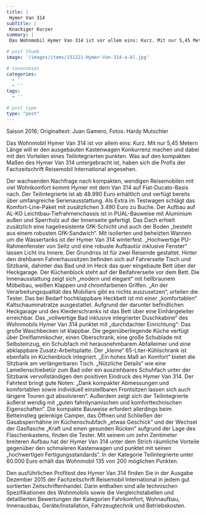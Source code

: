 ```yaml
---
title: |
 Hymer Van 314
subTitle: |
 Knackiger Kurzer
summary: |
 Das Wohnmobil Hymer Van 314 ist vor allem eins: Kurz. Mit nur 5,45 Metern Länge will er den ausgebauten Kastenwagen Konkurrenz machen und dabei mit den Vorteilen eines Teilintegrierten punkten. Was auf den kompakten Maßen des Hymer Van 314 untergebracht ist, haben sich die Profis der Fachzeitschrift Reisemobil International angesehen.

# post thumb
image: '/images/items/151221-Hymer-Van-314-a-kl.jpg'

# taxonomies
categories: 
  - ''
  - ''
tags:
  - ''

# post type
type: "post"
---
```


Saison 2016; Originaltext: Juan Gamero, Fotos: Hardy Mutschler  

Das Wohnmobil Hymer Van 314 ist vor allem eins: Kurz. Mit nur 5,45 Metern Länge will er den ausgebauten Kastenwagen Konkurrenz machen und dabei mit den Vorteilen eines Teilintegrierten punkten. Was auf den kompakten Maßen des Hymer Van 314 untergebracht ist, haben sich die Profis der Fachzeitschrift Reisemobil International angesehen.  

Der wachsenden Nachfrage nach kompakten, wendigen Reisemobilen mit viel Wohnkomfort kommt Hymer mit dem Van 314 auf Fiat-Ducato-Basis nach. Der Teilintegrierte ist ab 48.990 Euro erhältlich und verfügt bereits über umfangreiche Serienausstattung. Als Extra im Testwagen schlägt das Komfort-Line-Paket mit zusätzlichen 3.490 Euro zu Buche. Der Aufbau auf AL-KO Leichtbau-Tiefrahmenchassis ist in PUAL-Bauweise mit Aluminium außen und Sperrholz auf der Innenseite gefertigt. Das Dach erhielt zusätzlich eine hagelresistente GfK-Schicht und auch der Boden „besteht aus einem robusten GfK-Sandwich“. Mit isolierten und beheizten Wannen um die Wassertanks ist der Hymer Van 314 winterfest. „Hochwertige PU-Rahmenfenster von Seitz und eine robuste Aufbautür inklusive Fenster“ lassen Licht ins Innere. Der Grundriss ist für zwei Reisende gestaltet. Hinter den drehbaren Fahrerhaussitzen befinden sich auf Fahrerseite Tisch und Sitzbank, dahinter das Bad und im Heck das quer eingebaute Bett über der Heckgarage. Der Küchenblock steht auf der Beifahrerseite vor dem Bett. Die Innenausstattung zeigt sich „modern und elegant“ mit hellbraunem Möbelbau, weißen Klappen und chromfarbenen Griffen. „An der Verarbeitungsqualität des Mobiliars gibt es nichts auszusetzen“, urteilen die Tester. Das bei Bedarf hochklappbare Heckbett ist mit einer „komfortablen“ Kaltschaummatratze ausgestattet. Aufgrund der darunter befindlichen Heckgarage und des Kleiderschranks ist das Bett über eine Einhängeleiter erreichbar. Das „vollwertige Bad inklusive integrierter Duschkabine“ des Wohnmobils Hymer Van 314 punktet mit „durchdachter Einrichtung“: Das große Waschbecken ist klappbar. Die gegenüberliegende Küche verfügt über Dreiflammkocher, einen Oberschrank, eine große Schublade mit Selbsteinzug, ein Schubfach mit herausnehmbarem Abfalleimer und eine abklappbare Zusatz-Arbeitsplatte. Der „kleine“ 65-Liter-Kühlschrank ist ebenfalls im Küchenblock integriert. „Ein hohes Maß an Komfort“ bietet die Sitzbank am verlängerbaren Tisch. „Nützliche Details“ wie eine Lamellenschiebetür zum Bad oder ein ausziehbares Schuhfach unter der Sitzbank vervollständigen den positiven Eindruck des Hymer Van 314. Der Fahrtest bringt gute Noten: „Dank kompakter Abmessungen und komfortablen sowie individuell einstellbaren Frontsitzen lassen sich auch längere Touren gut absolvieren“. Außerdem zeigt sich der Teilintegrierte äußerst wendig mit „guten fahrdynamischen und komforttechnischen Eigenschaften“. Die kompakte Bauweise erfordert allerdings beim Betteinstieg gelenkige Camper, das Öffnen und Schließen der Gasabsperrhähne im Küchenschubfach „etwas Geschick“ und der Wechsel der Gasflasche „Kraft und einen gesunden Rücken“ aufgrund der Lage des Flaschenkastens, finden die Tester. Mit seinem um zehn Zentimeter breiteren Aufbau hat der Hymer Van 314 unter dem Strich räumliche Vorteile gegenüber den schmaleren Kastenwagen und punktet mit seinen „hochwertigen Fertigungsstandards“. In der Kategorie Teilintegrierte unter 60.000 Euro erhält das Wohnmobil 135 von 200 möglichen Punkten.   

Den ausführlichen Profitest des Hymer Van 314 finden Sie in der Ausgabe Dezember 2015 der Fachzeitschrift Reisemobil International in jedem gut sortierten Zeitschriftenhandel. Darin enthalten sind alle technischen Spezifikationen des Wohnmobils sowie die Vergleichstabellen und detaillierten Bewertungen der Kategorien Fahrkomfort, Wohnaufbau, Innenausbau, Geräte/Installation, Fahrzeugtechnik und Betriebskosten.     